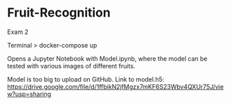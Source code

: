 # Fruit-Recognition
Exam 2

Terminal > docker-compose up

Opens a Jupyter Notebook with Model.ipynb, where the model can be tested with various images of different fruits.

Model is too big to upload on GitHub. Link to model.h5:
https://drive.google.com/file/d/1ffbikN2jfMgzx7mKF6S23Wbv4QXUr75J/view?usp=sharing
